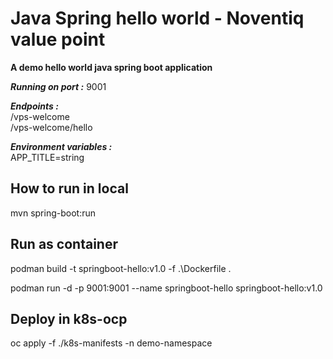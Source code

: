 # Java Spring hello world - Noventiq value point

__A demo hello world java spring boot application__

___Running on port :___ 9001

___Endpoints :___   
    /vps-welcome   
    /vps-welcome/hello

___Environment variables :___   
APP_TITLE=string


## How to run in local

mvn spring-boot:run 

## Run as container

podman build -t springboot-hello:v1.0 -f .\Dockerfile .

podman run -d -p 9001:9001 --name springboot-hello springboot-hello:v1.0

## Deploy in k8s-ocp

oc apply -f ./k8s-manifests -n demo-namespace